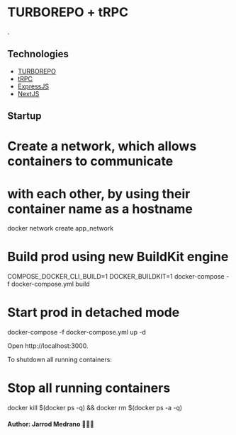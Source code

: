 # TURBOREPO + tRPC

.

## Technologies

- [TURBOREPO](https://turborepo.org)
- [tRPC](https://trpc.io)
- [ExpressJS](https://expressjs.com/)
- [NextJS](https://nextjs.org/)

## Startup

# Create a network, which allows containers to communicate

# with each other, by using their container name as a hostname

docker network create app_network

# Build prod using new BuildKit engine

COMPOSE_DOCKER_CLI_BUILD=1 DOCKER_BUILDKIT=1 docker-compose -f docker-compose.yml build

# Start prod in detached mode

docker-compose -f docker-compose.yml up -d

Open http://localhost:3000.

To shutdown all running containers:

# Stop all running containers

docker kill $(docker ps -q) && docker rm $(docker ps -a -q)

#### Author: Jarrod Medrano 👨🏻‍💻
